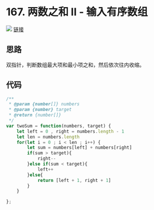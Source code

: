 # 167. 两数之和 II - 输入有序数组
![](https://tva1.sinaimg.cn/large/e6c9d24ely1h3ss1wq0boj20pc0q0q5u.jpg)
[链接](https://leetcode.cn/problems/two-sum-ii-input-array-is-sorted/)
## 思路
双指针，判断数组最大项和最小项之和，然后依次往内收缩。

## 代码
```javascript
/**
 * @param {number[]} numbers
 * @param {number} target
 * @return {number[]}
 */
var twoSum = function(numbers, target) {
    let left = 0 , right = numbers.length - 1
    let len = numbers.length
    for(let i = 0 ; i < len ; i++) {
        let sum = numbers[left] + numbers[right]
        if(sum > target){
            right--
        }else if(sum < target){
            left++
        }else{
            return [left + 1, right + 1]
        }
    }

};
```